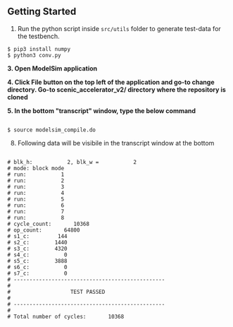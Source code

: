 ## Getting Started


1. Run the python script inside <code>src/utils</code> folder to generate test-data for the testbench.
<pre><code>$ pip3 install numpy
$ python3 conv.py
</code></pre>

**3. Open ModelSim application**

**4. Click File button on the top left of the application and go-to change directory. Go-to scenic_accelerator_v2/ directory where the repository is cloned**

**5. In the bottom "transcript" window, type the below command**
<pre><code>
$ source modelsim_compile.do
</code></pre>

8. Following data will be visibile in the transcript window at the bottom
<pre><code>
# blk_h:           2, blk_w =           2
# mode: block mode
# run:           1
# run:           2
# run:           3
# run:           4
# run:           5
# run:           6
# run:           7
# run:           8
# cycle_count:       10368
# op_count:       64800
# s1_c:         144
# s2_c:        1440
# s3_c:        4320
# s4_c:           0
# s5_c:        3888
# s6_c:           0
# s7_c:           0
# ------------------------------------------------
# 
#                   TEST PASSED                   
# 
# ------------------------------------------------
# 
# Total number of cycles:       10368
</code></pre>
<br/><br/>
